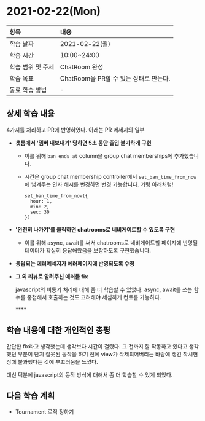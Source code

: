 # 2021-02-22\(Mon\)

| 항목 | 내용 |
| :--- | :--- |
| 학습 날짜 | 2021-02-22\(월\) |
| 학습 시간 | 10:00~24:00 |
| 학습 범위 및 주제 | ChatRoom 완성 |
| 학습 목표 | ChatRoom을 PR할 수 있는 상태로 만든다. |
| 동료 학습 방법 | - |

## 상세 학습 내용

4가지를 처리하고 PR에 반영하였다. 아래는 PR 메세지의 일부

* **챗룸에서 '멤버 내보내기' 당하면 5초 동안 출입 불가하게 구현**
  * 이를 위해 `ban_ends_at` column을 group chat memberships에 추가했습니다.
  * 시간은 group chat membership controller에서 `set_ban_time_from_now`에 넘겨주는 인자 해시를 변경하면 변경 가능합니다. 가령 아래처럼!

    ```text
    set_ban_time_from_now({
      hour: 1,
      min: 2,
      sec: 30
    })
    ```
* **'완전히 나가기'를 클릭하면 chatrooms로 네비게이트할 수 있도록 구현**
  * 이를 위해 async, await를 써서 chatrooms로 네비게이트할 페이지에 반영될 데이터가 확실히 응답해왔음을 보장하도록 구현했습니다.
* **응답되는 에러메세지가 에러페이지에 반영되도록 수정**
* **그 외 리뷰로 알려주신 에러들 fix**

  javascript의 비동기 처리에 대해 좀 더 학습할 수 있었다. async, await를 쓰는 함수를 중첩해서 호출하는 것도 고려해야 세심하게 컨트롤 가능하다.

  \*\*\*\*

## **학습 내용에 대한 개인적인 총평**

간단한 fix라고 생각했는데 생각보다 시간이 걸렸다. 그 전까지 잘 작동하고 있다고 생각했던 부분이 단지 잘못된 동작을 하기 전에 view가 삭제되어버리는 바람에 생긴 착시현상에 불과했다는 것에 부끄러움을 느꼈다.

대신 덕분에 javascript의 동작 방식에 대해서 좀 더 학습할 수 있게 되었다.

## **다음 학습 계획**

* Tournament 로직 정하기

